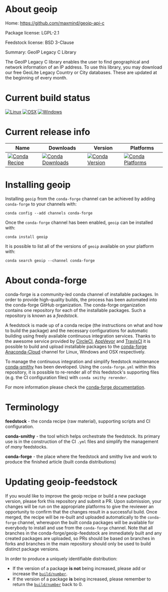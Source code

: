 About geoip
===========

Home: https://github.com/maxmind/geoip-api-c

Package license: LGPL-2.1

Feedstock license: BSD 3-Clause

Summary: GeoIP Legacy C Library

The GeoIP Legacy C library enables the user to find geographical and
network information of an IP address. To use this library, you may
download our free GeoLite Legacy Country or City databases. These are
updated at the beginning of every month.


Current build status
====================

[![Linux](https://img.shields.io/circleci/project/github/conda-forge/geoip-feedstock/master.svg?label=Linux)](https://circleci.com/gh/conda-forge/geoip-feedstock)
[![OSX](https://img.shields.io/travis/conda-forge/geoip-feedstock/master.svg?label=macOS)](https://travis-ci.org/conda-forge/geoip-feedstock)
[![Windows](https://img.shields.io/appveyor/ci/conda-forge/geoip-feedstock/master.svg?label=Windows)](https://ci.appveyor.com/project/conda-forge/geoip-feedstock/branch/master)

Current release info
====================

| Name | Downloads | Version | Platforms |
| --- | --- | --- | --- |
| [![Conda Recipe](https://img.shields.io/badge/recipe-geoip-green.svg)](https://anaconda.org/conda-forge/geoip) | [![Conda Downloads](https://img.shields.io/conda/dn/conda-forge/geoip.svg)](https://anaconda.org/conda-forge/geoip) | [![Conda Version](https://img.shields.io/conda/vn/conda-forge/geoip.svg)](https://anaconda.org/conda-forge/geoip) | [![Conda Platforms](https://img.shields.io/conda/pn/conda-forge/geoip.svg)](https://anaconda.org/conda-forge/geoip) |

Installing geoip
================

Installing `geoip` from the `conda-forge` channel can be achieved by adding `conda-forge` to your channels with:

```
conda config --add channels conda-forge
```

Once the `conda-forge` channel has been enabled, `geoip` can be installed with:

```
conda install geoip
```

It is possible to list all of the versions of `geoip` available on your platform with:

```
conda search geoip --channel conda-forge
```


About conda-forge
=================

conda-forge is a community-led conda channel of installable packages.
In order to provide high-quality builds, the process has been automated into the
conda-forge GitHub organization. The conda-forge organization contains one repository
for each of the installable packages. Such a repository is known as a *feedstock*.

A feedstock is made up of a conda recipe (the instructions on what and how to build
the package) and the necessary configurations for automatic building using freely
available continuous integration services. Thanks to the awesome service provided by
[CircleCI](https://circleci.com/), [AppVeyor](http://www.appveyor.com/)
and [TravisCI](https://travis-ci.org/) it is possible to build and upload installable
packages to the [conda-forge](https://anaconda.org/conda-forge)
[Anaconda-Cloud](http://docs.anaconda.org/) channel for Linux, Windows and OSX respectively.

To manage the continuous integration and simplify feedstock maintenance
[conda-smithy](http://github.com/conda-forge/conda-smithy) has been developed.
Using the ``conda-forge.yml`` within this repository, it is possible to re-render all of
this feedstock's supporting files (e.g. the CI configuration files) with ``conda smithy rerender``.

For more information please check the [conda-forge documentation](https://conda-forge.org/docs/).

Terminology
===========

**feedstock** - the conda recipe (raw material), supporting scripts and CI configuration.

**conda-smithy** - the tool which helps orchestrate the feedstock.
                   Its primary use is in the construction of the CI ``.yml`` files
                   and simplify the management of *many* feedstocks.

**conda-forge** - the place where the feedstock and smithy live and work to
                  produce the finished article (built conda distributions)


Updating geoip-feedstock
========================

If you would like to improve the geoip recipe or build a new
package version, please fork this repository and submit a PR. Upon submission,
your changes will be run on the appropriate platforms to give the reviewer an
opportunity to confirm that the changes result in a successful build. Once
merged, the recipe will be re-built and uploaded automatically to the
`conda-forge` channel, whereupon the built conda packages will be available for
everybody to install and use from the `conda-forge` channel.
Note that all branches in the conda-forge/geoip-feedstock are
immediately built and any created packages are uploaded, so PRs should be based
on branches in forks and branches in the main repository should only be used to
build distinct package versions.

In order to produce a uniquely identifiable distribution:
 * If the version of a package **is not** being increased, please add or increase
   the [``build/number``](http://conda.pydata.org/docs/building/meta-yaml.html#build-number-and-string).
 * If the version of a package **is** being increased, please remember to return
   the [``build/number``](http://conda.pydata.org/docs/building/meta-yaml.html#build-number-and-string)
   back to 0.